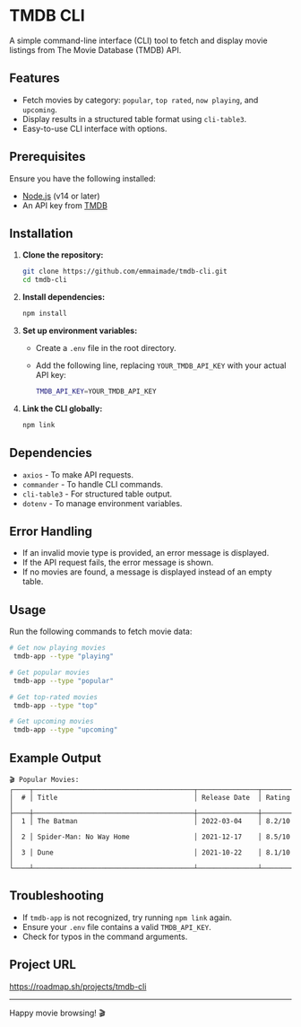 # TMDB CLI

A simple command-line interface (CLI) tool to fetch and display movie listings from The Movie Database (TMDB) API.

## Features
- Fetch movies by category: `popular`, `top rated`, `now playing`, and `upcoming`.
- Display results in a structured table format using `cli-table3`.
- Easy-to-use CLI interface with options.

## Prerequisites
Ensure you have the following installed:
- [Node.js](https://nodejs.org/) (v14 or later)
- An API key from [TMDB](https://www.themoviedb.org/settings/api)

## Installation

1. **Clone the repository:**
   ```sh
   git clone https://github.com/emmaimade/tmdb-cli.git
   cd tmdb-cli
   ```

2. **Install dependencies:**
   ```sh
   npm install
   ```

3. **Set up environment variables:**
   - Create a `.env` file in the root directory.
   - Add the following line, replacing `YOUR_TMDB_API_KEY` with your actual API key:
   
     ```sh
     TMDB_API_KEY=YOUR_TMDB_API_KEY
     ```

4. **Link the CLI globally:**
   ```sh
   npm link
   ```
   
## Dependencies
- `axios` - To make API requests.
- `commander` - To handle CLI commands.
- `cli-table3` - For structured table output.
- `dotenv` - To manage environment variables.

## Error Handling
- If an invalid movie type is provided, an error message is displayed.
- If the API request fails, the error message is shown.
- If no movies are found, a message is displayed instead of an empty table.


## Usage

Run the following commands to fetch movie data:

```sh
# Get now playing movies
 tmdb-app --type "playing"

# Get popular movies
 tmdb-app --type "popular"

# Get top-rated movies
 tmdb-app --type "top"

# Get upcoming movies
 tmdb-app --type "upcoming"
```

## Example Output
```
🎬 Popular Movies:
┌────┬────────────────────────────────────────┬───────────────┬──────────┐
│  # │ Title                                  │ Release Date  │ Rating   │
├────┼────────────────────────────────────────┼───────────────┼──────────┤
│  1 │ The Batman                             │ 2022-03-04    │ 8.2/10   │
│  2 │ Spider-Man: No Way Home                │ 2021-12-17    │ 8.5/10   │
│  3 │ Dune                                   │ 2021-10-22    │ 8.1/10   │
└────┴────────────────────────────────────────┴───────────────┴──────────┘
```

## Troubleshooting
- If `tmdb-app` is not recognized, try running `npm link` again.
- Ensure your `.env` file contains a valid `TMDB_API_KEY`.
- Check for typos in the command arguments.


## Project URL
https://roadmap.sh/projects/tmdb-cli

---
Happy movie browsing! 🎬

